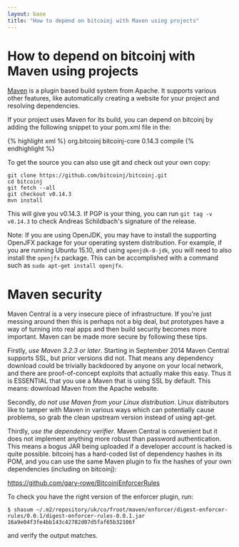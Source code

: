 ```yaml
---
layout: base
title: "How to depend on bitcoinj with Maven using projects"
---
```


# How to depend on bitcoinj with Maven using projects

[Maven](http://maven.apache.org/) is a plugin based build system from Apache. It supports various other features, like automatically creating a website for your project and resolving dependencies.

If your project uses Maven for its build, you can depend on bitcoinj by adding the following snippet to your pom.xml file in the:

{% highlight xml %}
  <dependencies>
    <dependency>
      <groupId>org.bitcoinj</groupId>
      <artifactId>bitcoinj-core</artifactId>
      <version>0.14.3</version>
      <scope>compile</scope>
    </dependency>
  </dependencies>
{% endhighlight %}

To get the source you can also use git and check out your own copy:

~~~
git clone https://github.com/bitcoinj/bitcoinj.git
cd bitcoinj
git fetch --all
git checkout v0.14.3
mvn install
~~~

This will give you v0.14.3. If PGP is your thing, you can run `git tag -v v0.14.3` to check Andreas Schildbach's signature of the release.

Note: If you are using OpenJDK, you may have to install the supporting OpenJFX package for your operating system distribution. For example, if you are running Ubuntu 15.10, and using `openjdk-8-jdk`, you will need to also install the `openjfx` package. This can be accomplished with a command such as `sudo apt-get install openjfx`.

# Maven security

Maven Central is a very insecure piece of infrastructure. If you're just messing around then this is perhaps not a big deal, but prototypes have a way of turning into real apps and then build security becomes more important. Maven can be made more secure by following these tips.

Firstly, *use Maven 3.2.3 or later*. Starting in September 2014 Maven Central supports SSL, but prior versions did not. That means any dependency download could be trivially backdoored by anyone on your local network, and there are proof-of-concept exploits that actually make this easy. Thus it is ESSENTIAL that you use a Maven that is using SSL by default. This means: download Maven from the Apache website.

Secondly, *do not use Maven from your Linux distribution*. Linux distributors like to tamper with Maven in various ways which can potentially cause problems, so grab the clean upstream version instead of using apt-get.

Thirdly, *use the dependency verifier*. Maven Central is convenient but it does not implement anything more robust than password authentication. This means a bogus JAR being uploaded if a developer account is hacked is quite possible. bitcoinj has a hard-coded list of dependency hashes in its POM, and you can use the same Maven plugin to fix the hashes of your own dependencies (including on bitcoinj):

https://github.com/gary-rowe/BitcoinjEnforcerRules

To check you have the right version of the enforcer plugin, run:

~~~
$ shasum ~/.m2/repository/uk/co/froot/maven/enforcer/digest-enforcer-rules/0.0.1/digest-enforcer-rules-0.0.1.jar
16a9e04f3fe4bb143c42782d07d5faf65b32106f
~~~

and verify the output matches.
